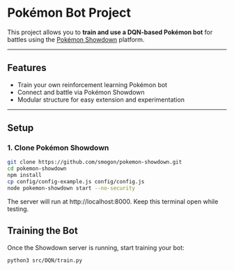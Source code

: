 # Pokémon Bot Project

This project allows you to **train and use a DQN-based Pokémon bot** for battles using the [Pokémon Showdown](https://github.com/smogon/pokemon-showdown.git) platform.

---

## Features
- Train your own reinforcement learning Pokémon bot
- Connect and battle via Pokémon Showdown
- Modular structure for easy extension and experimentation

---

## Setup

### 1. Clone Pokémon Showdown
```bash
git clone https://github.com/smogon/pokemon-showdown.git
cd pokemon-showdown
npm install
cp config/config-example.js config/config.js
node pokemon-showdown start --no-security
````
The server will run at http://localhost:8000. Keep this terminal open while testing.

## Training the Bot
Once the Showdown server is running, start training your bot:
```bash
python3 src/DQN/train.py
````
